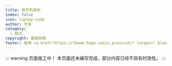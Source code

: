 ```yaml
---
title: 用手机游玩
index: false
icon: laptop-code
author: 大帝
category:
  - 知识
copyright: 御坂网络
footer: 使用 <a href="https://theme-hope.vuejs.press/zh/" target="_blank">VuePress Theme Hope</a> 主题 | MIT 协议, 版权所有 © 2025-至今 Misaka2298
---
```


::: warning 页面施工中！
本页面还未编写完成，部分内容已经不具有时效性。
:::